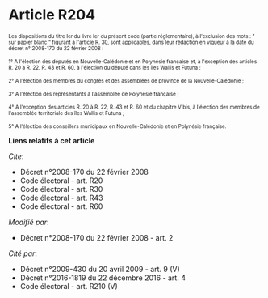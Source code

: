 # Article R204

<font size="1">Les dispositions du titre Ier du livre Ier du présent code (partie réglementaire), à l'exclusion des mots : "
sur papier blanc " figurant à l'article R. 30, sont applicables, dans leur rédaction en vigueur à la date du décret n°
2008-170 du 22 février 2008 : </font>

<font size="1">1° A l'élection des députés en Nouvelle-Calédonie et en Polynésie française et, à l'exception des articles R.
20 à R. 22, R. 43 et R. 60, à l'élection du député dans les îles Wallis et Futuna ; </font>

<font size="1">2° A l'élection des membres du congrès et des assemblées de province de la Nouvelle-Calédonie ; </font>

<font size="1">3° A l'élection des représentants à l'assemblée de Polynésie française ; </font>

<font size="1">4° A l'exception des articles R. 20 à R. 22, R. 43 et R. 60 et du chapitre V bis, à l'élection des membres de
l'assemblée territoriale des îles Wallis et Futuna ; </font>

<font size="1">5° A l'élection des conseillers municipaux en Nouvelle-Calédonie et en Polynésie française.</font>

**Liens relatifs à cet article**

_Cite_:

  - Décret n°2008-170 du 22 février 2008
  - Code électoral - art. R20
  - Code électoral - art. R30
  - Code électoral - art. R43
  - Code électoral - art. R60

_Modifié par_:

  - Décret n°2008-170 du 22 février 2008 - art. 2

_Cité par_:

  - Décret n°2009-430 du 20 avril 2009 - art. 9 (V)
  - Décret n°2016-1819 du 22 décembre 2016 - art. 4
  - Code électoral - art. R210 (V)
